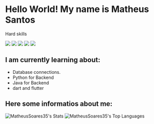 # Hello World! My name is Matheus Santos  
Hard skills
<!--![](https://img.icons8.com/?size=100&id=uLDrtp8o8zTG&format=png&color=000000)
-->
<!--![](https://img.icons8.com/?size=100&id=FRRACRKRsw2s&format=png&color=000000)
-->
![](https://img.icons8.com/?size=100&id=yAk24Bd8TOKS&format=png&color=000000)
![](https://img.icons8.com/?size=100&id=V6HShIzw21x7&format=png&color=000000)
![](https://img.icons8.com/?size=100&id=CMVEhOBzk3Zp&format=png&color=000000)
![](https://img.icons8.com/?size=100&id=5cVdiiKKi0vX&format=png&color=000000)
![](https://img.icons8.com/?size=100&id=xBKl2pdJg5kk&format=png&color=000000)  
## I am currently learning about:  
- Database connections.
- Python for Backend
- Java for Backend
- dart and flutter
## Here some informatios about me:
![MatheusSoares35's Stats](https://github-readme-stats.vercel.app/api?username=MatheusSoares35&theme=algolia&show_icons=true&hide_border=true&count_private=true)
![MatheusSoares35's Top Languages](https://github-readme-stats.vercel.app/api/top-langs/?username=MatheusSoares35&theme=algolia&show_icons=true&hide_border=true&layout=compact)
